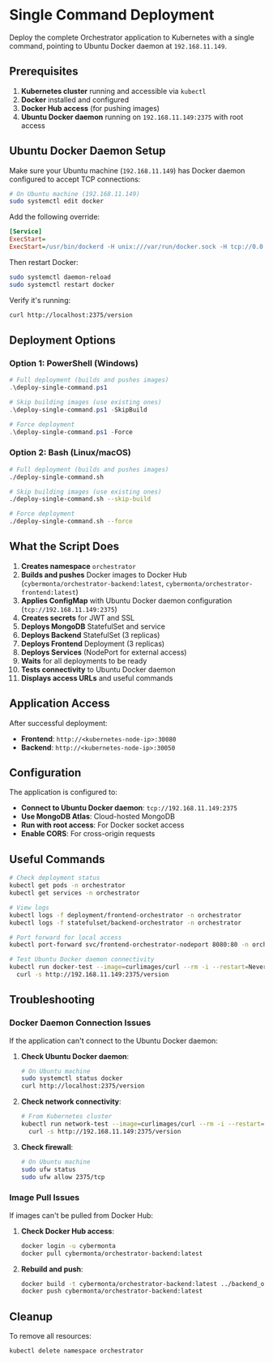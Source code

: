 # Single Command Deployment

Deploy the complete Orchestrator application to Kubernetes with a single command, pointing to Ubuntu Docker daemon at `192.168.11.149`.

## Prerequisites

1. **Kubernetes cluster** running and accessible via `kubectl`
2. **Docker** installed and configured
3. **Docker Hub access** (for pushing images)
4. **Ubuntu Docker daemon** running on `192.168.11.149:2375` with root access

## Ubuntu Docker Daemon Setup

Make sure your Ubuntu machine (`192.168.11.149`) has Docker daemon configured to accept TCP connections:

```bash
# On Ubuntu machine (192.168.11.149)
sudo systemctl edit docker
```

Add the following override:
```ini
[Service]
ExecStart=
ExecStart=/usr/bin/dockerd -H unix:///var/run/docker.sock -H tcp://0.0.0.0:2375
```

Then restart Docker:
```bash
sudo systemctl daemon-reload
sudo systemctl restart docker
```

Verify it's running:
```bash
curl http://localhost:2375/version
```

## Deployment Options

### Option 1: PowerShell (Windows)

```powershell
# Full deployment (builds and pushes images)
.\deploy-single-command.ps1

# Skip building images (use existing ones)
.\deploy-single-command.ps1 -SkipBuild

# Force deployment
.\deploy-single-command.ps1 -Force
```

### Option 2: Bash (Linux/macOS)

```bash
# Full deployment (builds and pushes images)
./deploy-single-command.sh

# Skip building images (use existing ones)
./deploy-single-command.sh --skip-build

# Force deployment
./deploy-single-command.sh --force
```

## What the Script Does

1. **Creates namespace** `orchestrator`
2. **Builds and pushes** Docker images to Docker Hub (`cybermonta/orchestrator-backend:latest`, `cybermonta/orchestrator-frontend:latest`)
3. **Applies ConfigMap** with Ubuntu Docker daemon configuration (`tcp://192.168.11.149:2375`)
4. **Creates secrets** for JWT and SSL
5. **Deploys MongoDB** StatefulSet and service
6. **Deploys Backend** StatefulSet (3 replicas)
7. **Deploys Frontend** Deployment (3 replicas)
8. **Deploys Services** (NodePort for external access)
9. **Waits** for all deployments to be ready
10. **Tests connectivity** to Ubuntu Docker daemon
11. **Displays access URLs** and useful commands

## Application Access

After successful deployment:

- **Frontend**: `http://<kubernetes-node-ip>:30080`
- **Backend**: `http://<kubernetes-node-ip>:30050`

## Configuration

The application is configured to:
- **Connect to Ubuntu Docker daemon**: `tcp://192.168.11.149:2375`
- **Use MongoDB Atlas**: Cloud-hosted MongoDB
- **Run with root access**: For Docker socket access
- **Enable CORS**: For cross-origin requests

## Useful Commands

```bash
# Check deployment status
kubectl get pods -n orchestrator
kubectl get services -n orchestrator

# View logs
kubectl logs -f deployment/frontend-orchestrator -n orchestrator
kubectl logs -f statefulset/backend-orchestrator -n orchestrator

# Port forward for local access
kubectl port-forward svc/frontend-orchestrator-nodeport 8080:80 -n orchestrator

# Test Ubuntu Docker daemon connectivity
kubectl run docker-test --image=curlimages/curl --rm -i --restart=Never -- \
  curl -s http://192.168.11.149:2375/version
```

## Troubleshooting

### Docker Daemon Connection Issues

If the application can't connect to the Ubuntu Docker daemon:

1. **Check Ubuntu Docker daemon**:
   ```bash
   # On Ubuntu machine
   sudo systemctl status docker
   curl http://localhost:2375/version
   ```

2. **Check network connectivity**:
   ```bash
   # From Kubernetes cluster
   kubectl run network-test --image=curlimages/curl --rm -i --restart=Never -- \
     curl -s http://192.168.11.149:2375/version
   ```

3. **Check firewall**:
   ```bash
   # On Ubuntu machine
   sudo ufw status
   sudo ufw allow 2375/tcp
   ```

### Image Pull Issues

If images can't be pulled from Docker Hub:

1. **Check Docker Hub access**:
   ```bash
   docker login -u cybermonta
   docker pull cybermonta/orchestrator-backend:latest
   ```

2. **Rebuild and push**:
   ```bash
   docker build -t cybermonta/orchestrator-backend:latest ../backend_orchestrator
   docker push cybermonta/orchestrator-backend:latest
   ```

## Cleanup

To remove all resources:

```bash
kubectl delete namespace orchestrator
```




